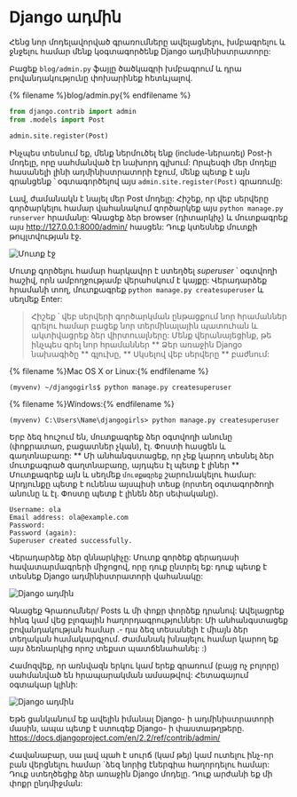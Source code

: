 # Django ադմին

Հենց նոր մոդելավորված գրառումները ավելացնելու, խմբագրելու և ջնջելու համար մենք կօգտագործենք Django ադմինիստրատորը:

Բացեք `blog/admin.py` ֆայլը ծածկագրի խմբագրում և դրա բովանդակությունը փոխարինեք հետևյալով.

{% filename %}blog/admin.py{% endfilename %} 

```python
from django.contrib import admin
from .models import Post

admin.site.register(Post)
```

Ինչպես տեսնում եք, մենք ներմուծել ենք (include-ներառել) Post-ի մոդելը, որը սահմանված էր նախորդ գլխում: Որպեսզի մեր մոդելը հասանելի լինի ադմինիստրատորի էջում, մենք պետք է այն գրանցենք ՝ օգտագործելով այս `admin.site.register(Post)` գրառումը:

Լավ, ժամանակն է նայել մեր Post մոդելը: Հիշեք, որ վեբ սերվերը գործարկելու համար վահանակում գործարկեք այս `python manage.py runserver` հրամանը: Գնացեք ձեր browser (դիտարկիչ) և մուտքագրեք այս http://127.0.0.1:8000/admin/ հասցեն: Դուք կտեսնեք մուտքի թույլտվության էջ.

![Մուտք էջ](images/login_page2.png)

Մուտք գործելու համար հարկավոր է ստեղծել *superuser* ՝ օգտվողի հաշիվ, որն ամբողջությամբ վերահսկում է կայքը: Վերադարձեք հրամանի տող, մուտքագրեք `python manage.py createsuperuser` և սեղմեք Enter:

> Հիշեք ՝ վեբ սերվերի գործարկման ընթացքում նոր հրամաններ գրելու համար բացեք նոր տերմինալային պատուհան և ակտիվացրեք ձեր վիրտուալները: Մենք վերանայեցինք, թե ինչպես գրել նոր հրամաններ ** Ձեր առաջին Django նախագիծը ** գլուխը, ** Սկսելով վեբ սերվերը ** բաժնում:

{% filename %}Mac OS X or Linux:{% endfilename %}

    (myvenv) ~/djangogirls$ python manage.py createsuperuser
    

{% filename %}Windows:{% endfilename %}

    (myvenv) C:\Users\Name\djangogirls> python manage.py createsuperuser
    

Երբ ձեզ հուշում են, մուտքագրեք ձեր օգտվողի անունը (փոքրատառ, բացատներ չկան), էլ. Փոստի հասցեն և գաղտնաբառը: ** Մի անհանգստացեք, որ չեք կարող տեսնել ձեր մուտքագրած գաղտնաբառը, այդպես էլ պետք է լիներ ** Մուտքագրեք այն և սեղմեք ` մուտքագրեք ` շարունակելու համար: Արդյունքը պետք է ունենա այսպիսի տեսք (որտեղ օգտագործողի անունը և էլ. Փոստը պետք է լինեն ձեր սեփականը).

    Username: ola
    Email address: ola@example.com
    Password:
    Password (again):
    Superuser created successfully.
    

Վերադարձեք ձեր զննարկիչը: Մուտք գործեք գերադասի հավատարմագրերի միջոցով, որը դուք ընտրել եք: դուք պետք է տեսնեք Django ադմինիստրատորի վահանակը:

![Django ադմին](images/django_admin3.png)

Գնացեք Գրառումներ/ Posts և մի փոքր փորձեք դրանով: Ավելացրեք հինգ կամ վեց բլոգային հաղորդագրություններ: Մի անհանգստացեք բովանդակության համար .- դա ձեզ տեսանելի է միայն ձեր տեղական համակարգչում. Ժամանակ խնայելու համար կարող եք այս ձեռնարկից որոշ տեքստ պատճենահանել: :)

Համոզվեք, որ առնվազն երկու կամ երեք գրառում (բայց ոչ բոլորը) սահմանված են հրապարակման ամսաթվով: Հետագայում օգտակար կլինի:

![Django ադմին](images/edit_post3.png)

Եթե ​​ցանկանում եք ավելին իմանալ Django- ի ադմինիստրատորի մասին, ապա պետք է ստուգեք Django- ի փաստաթղթերը. https://docs.djangoproject.com/en/2.2/ref/contrib/admin/

Հավանաբար, սա լավ պահ է սուրճ (կամ թեյ) կամ ուտելու ինչ-որ բան վերցնելու համար `ձեզ նորից էներգիա հաղորդելու համար: Դուք ստեղծեցիք ձեր առաջին Django մոդելը. Դուք արժանի եք մի փոքր ընդմիջման: